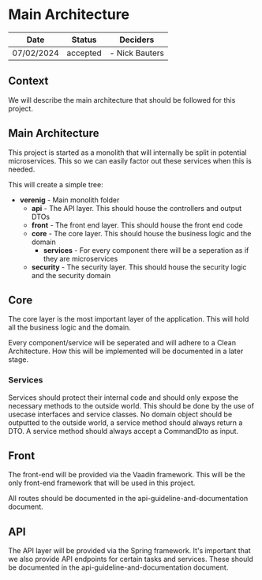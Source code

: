 # Main Architecture

| Date       | Status   | Deciders       |
|------------|----------|----------------|
| 07/02/2024 | accepted | - Nick Bauters |

## Context

We will describe the main architecture that should be followed for this project.

## Main Architecture

This project is started as a monolith that will internally be split in potential microservices.
This so we can easily factor out these services when this is needed.

This will create a simple tree:
- **verenig** - Main monolith folder
   - **api** - The API layer. This should house the controllers and output DTOs
   - **front** - The front end layer. This should house the front end code
   - **core** - The core layer. This should house the business logic and the domain
      - **services** - For every component there will be a seperation as if they are microservices
   - **security** - The security layer. This should house the security logic and the security domain

## Core

The core layer is the most important layer of the application.
This will hold all the business logic and the domain.

Every component/service will be seperated and will adhere to a Clean Architecture.
How this will be implemented will be documented in a later stage.

### Services

Services should protect their internal code and should only expose the necessary methods to the outside world.
This should be done by the use of usecase interfaces and service classes.
No domain object should be outputted to the outside world, a service method should always return a DTO.
A service method should always accept a CommandDto as input.

## Front

The front-end will be provided via the Vaadin framework.
This will be the only front-end framework that will be used in this project.

All routes should be documented in the api-guideline-and-documentation document.

## API

The API layer will be provided via the Spring framework.
It's important that we also provide API endpoints for certain tasks and services.
These should be documented in the api-guideline-and-documentation document.
